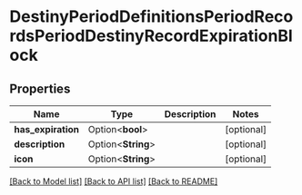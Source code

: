 # DestinyPeriodDefinitionsPeriodRecordsPeriodDestinyRecordExpirationBlock

## Properties

Name | Type | Description | Notes
------------ | ------------- | ------------- | -------------
**has_expiration** | Option<**bool**> |  | [optional]
**description** | Option<**String**> |  | [optional]
**icon** | Option<**String**> |  | [optional]

[[Back to Model list]](../README.md#documentation-for-models) [[Back to API list]](../README.md#documentation-for-api-endpoints) [[Back to README]](../README.md)


